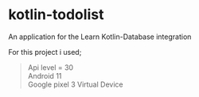 # kotlin-todolist
An application for the Learn Kotlin-Database integration

For this project i used;
> Api level = 30\
> Android 11\
> Google pixel 3 Virtual Device
